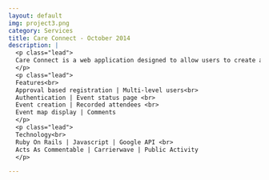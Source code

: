 ```yaml
---
layout: default
img: project3.png
category: Services
title: Care Connect - October 2014
description: |
  <p class="lead">
  Care Connect is a web application designed to allow users to create and attend events. The site functionality is only accessible to "Approved" users.
  </p> 
  <p class="lead">
  Features<br>
  Approval based registration | Multi-level users<br>
  Authentication | Event status page <br>
  Event creation | Recorded attendees <br>
  Event map display | Comments
  </p>
  <p class="lead">
  Technology<br>
  Ruby On Rails | Javascript | Google API <br>
  Acts As Commentable | Carrierwave | Public Activity
  </p>

---
```

